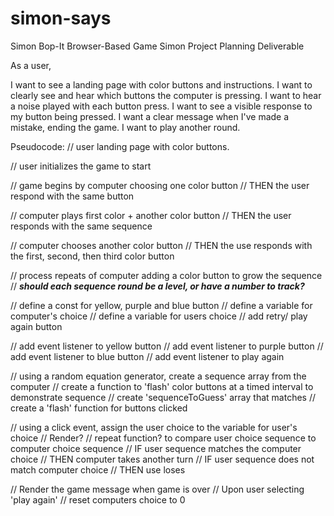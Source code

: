 # simon-says
Simon Bop-It Browser-Based Game
Simon Project Planning Deliverable

As a user, 

I want to see a landing page with color buttons and instructions.
I want to clearly see and hear which buttons the computer is pressing.
I want to hear a noise played with each button press.
I want to see a visible response to my button being pressed.
I want a clear message when I've made a mistake, ending the game.
I want to play another round.

Pseudocode:
// user landing page with color buttons.

// user initializes the game to start

// game begins by computer choosing one color button
    // THEN the user respond with the same button

// computer plays first color + another color button
    // THEN the user responds with the same sequence

// computer chooses another color button
    // THEN the use responds with the first, second, then third color button

// process repeats of computer adding a color button to grow the sequence
// ***should each sequence round be a level, or have a number to track?***

// define a const for yellow, purple and blue button
// define a variable for computer's choice
// define a variable for users choice
// add retry/ play again button

// add event listener to yellow button
// add event listener to purple button
// add event listener to blue button
// add event listener to play again

// using a random equation generator, create a sequence array from the computer
    // create a function to 'flash' color buttons at a timed interval to demonstrate sequence
// create 'sequenceToGuess' array that matches
    // create a 'flash' function for buttons clicked


// using a click event, assign the user choice to the variable for user's choice
// Render?
// repeat function? to compare user choice sequence to computer choice sequence
// IF user sequence matches the computer choice
    // THEN computer takes another turn
// IF user sequence does not match computer choice
    // THEN use loses

// Render the game message when game is over
// Upon user selecting 'play again'
    // reset computers choice to 0
